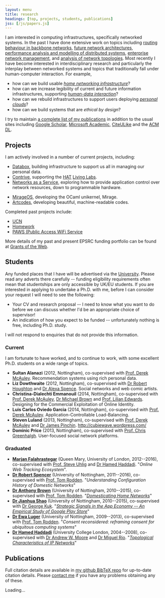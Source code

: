```yaml
---
layout: menu
title: research
headings: [top, projects, students, publications]
jss: [/js/papers.js]
---
```


I am interested in computing infrastructures, specifically networked systems. In
the past I have done extensive work on topics including
[routing behaviour in backbone networks][pyrt],
[future network architectures][plutarch],
[performance analysis and modelling of distributed systems][magpie],
[enterprise network management][anemone], and
[analysis of network topologies][wsd]. Most recently I have become interested in
interdisciplinary research and particularly the interplay between networked
systems and topics that traditionally fall under human-computer interaction. For
example,

+ how can we build usable _[home networking infrastructure][homework]_?
+ how can we increase legibility of current and future information
  infrastructures, supporting _[human-data interaction][hdi]_?
+ how can we rebuild infrastructures to support users deploying
  _[personal clouds][mirage]_?
+ how can we build systems that are _ethical by design_?

I try to maintain [a complete list of my publications][papers] in addition to
the usual sites including [Google Scholar][scholar],
[Microsoft Academic][microsoft], [CiteULike][] and the [ACM DL][acm-dl].

[pyrt]: http://mor1.github.io/publications/pdf/imw02-linkfailures.pdf
[magpie]: http://mor1.github.io/publications/pdf/osdi04-magpie.pdf
[anemone]: http://mor1.github.io/publications/pdf/usenix06-anemone.pdf
[plutarch]: http://mor1.github.io/publications/pdf/fdna03-plutarch.pdf
[wsd]: http://mor1.github.io/publications/pdf/ton10-wsd.pdf

[mirage]: http://openmirage.org/
[homework]: http://homenetworks.ac.uk/
[hdi]: http://hdiresearch.org/

[papers]: #publications
[scholar]: http://scholar.google.co.uk/citations?user=9LJgRFAAAAAJ&hl=en
[acm-dl]: http://dl.acm.org/author_page.cfm?id=81313480954
[microsoft]: http://academic.research.microsoft.com/Author/317246/richard-mortier
[citeulike]: http://www.citeulike.org/search/all?q=author%3A%22richard+mortier%22+author%3A%22r+mortier%22

<h2 data-magellan-destination="projects" id="projects">Projects</h2>

I am actively involved in a number of current projects, including:

+ [Databox](http://databoxproject.uk/), building infrastructure to support us
  all in managing our personal data.
+ [Contrive](http://gow.epsrc.ac.uk/NGBOViewGrant.aspx?GrantRef=EP/N028422/1),
  supporting
  the
  [HAT](http://hubofallthings.com) [Living Labs](http://hubofallthings.com/hall/).
+ [Networks as a Service](http://www.naas-project.org/), exploring how to
  provide application control over network resources, down to programmable
  hardware.
* [MirageOS](https://mirage.io/), developing the OCaml unikernel, Mirage.
* [Artcodes](http://aestheticodes.com/), developing beautiful, machine-readable
  codes.

Completed past projects include:

+ [UCN](http://usercentricnetworking.eu/)
+ [Homework](http://homenetworks.ac.uk/)
+ [PAWS (Public Access WiFi Service](http://gow.epsrc.ac.uk/NGBOViewGrant.aspx?GrantRef=EP/K012703/1)

More details of my past and present EPSRC funding portfolio can be found
at
[Grants of the Web](http://gow.epsrc.ac.uk/NGBOViewPerson.aspx?PersonId=-140023).


<h2 data-magellan-destination="students" id="students">Students</h2>

Any funded places that I have will be advertised via the [University][jobs].
Please read any adverts there carefully -- funding eligibility requirements
often mean that studentships are only accessible by UK/EU students. If you are
interested in applying to undertake a Ph.D. with me, before I can consider your
request I will need to see the following:

+ Your CV and research proposal -- I need to know what you want to do before we
  can discuss whether I'd be an appropriate choice of supervisor!
+ An indication of how you expect to be funded -- unfortunately nothing is free,
  including Ph.D. study.

I will not respond to enquiries that do not provide this information.

[jobs]: http://www.jobs.cam.ac.uk/

### Current

I am fortunate to have worked, and to continue to work, with some excellent
Ph.D. students on a wide range of topics.


<div class="plain" media:type="text/omd" markdown="1">

+ __Sultan Alanazi__ (2012, Nottingham), co-supervised with
  [Prof. Derek McAuley][mac]. Recommendation systems using rich personal data.
+ __Liz Dowthwaite__ (2012, Nottingham), co-supervised with
  [Dr Robert Houghton][rob] and [Dr Alexa Spence][alexa]. Social networks and
  web comic artists.
+ __Christina-Dialechti Emmanouil__ (2014, Nottingham), co-supervised
  with [Prof. Derek McAuley][mac], [Dr Michael Brown][mike]
  and [Prof. Lilian Edwards][lilian]. Designing for the Commercial Exploitation
  of Online Identity.
+ __Luis Carlos Oviedo Garcia__ (2014, Nottingham), co-supervised with
  [Prof. Derek McAuley][mac]. Application-Controllable Load-Balancing.
+ __Steven Luland__ (2013, Nottingham), co-supervised with
  [Prof. Derek McAuley][mac] and [Dr James Pinchin][james].
  <http://cubiewave.wordpress.com/>
+ __Dominic Price__ (2013, Nottingham), co-supervised with
  [Prof. Chris Greenhalgh][chris]. User-focused social network platforms.

</div>

### Graduated

<div class="plain" media:type="text/omd" markdown="1">

+ __[Marjan Falahrastegar][marjan]__ (Queen Mary, University of London,
  2012--2016), co-supervised with [Prof. Steve Uhlig][uhlig]
  and [Dr Hamed Haddadi][hamed]. "_Online Web Tracking Ecosystem_".
+ __[Dr Robert Spencer][robert]__ (University of Nottingham, 2011--2016),
  co-supervised with [Prof. Tom Rodden][tom]. "_Understanding Configuration
  History of Domestic Networks_"
+ __[Dr Anthony Brown][tosh]__ (University of Nottingham, 2010--2015),
  co-supervised with [Prof. Tom Rodden][tom].
  "_[Domesticating Home Networks][tosh-phd]_"
+ __[Dr Jianhua Shao][jianhua]__ (University of Nottingham, 2010--2015),
  co-supervised with [Dr George Kuk][george].
  "_[Strategic Signals in the App Economy -- An Empirical Study of Google Play Store][jianhua-phd]_"
+ __[Dr Ewa Luger][ewa]__ (University of Nottingham, 2009--2013), co-supervised
  with [Prof. Tom Rodden][tom]. "_Consent reconsidered: reframing consent for
  ubiquitous computing systems_"
+ __[Dr Hamed Haddadi][hamed]__ (University College London, 2004--2008),
  co-supervised with [Dr Andrew W. Moore][andrew] and [Dr Miguel Rio][miguel].
  "_[Topological Characteristics of IP Networks][hamed-phd]_"

</div>

[alexa]: http://www.nottingham.ac.uk/psychology/people/alexa.spence
[mike]: http://www.nottingham.ac.uk/engineering/people/michael.brown
[james]: http://nottingham.ac.uk/horizon/people/James.Pinchin
[ewa]: https://ewaluger.wordpress.com/home/

[hamed]: http://www.eecs.qmul.ac.uk/~hamed/
[hamed-phd]: http://discovery.ucl.ac.uk/14222/
[uhlig]: http://www.eecs.qmul.ac.uk/~steve/
[george]: http://www.nottingham.ac.uk/business/LIZGK.html
[rob]: http://www.nottingham.ac.uk/engineering/people/robert.houghton
[tom]: http://www.cs.nott.ac.uk/~tar/
[mac]: http://www.cs.nott.ac.uk/~drm/
[chris]: http://www.cs.nott.ac.uk/~cmg/
[lilian]: http://www.strath.ac.uk/humanities/courses/law/staff/edwardslilianprof/
[andrew]: http://www.cl.cam.ac.uk/~awm22/
[miguel]: https://www.ee.ucl.ac.uk/~mrio/
[robert]: https://github.com/rjspencer1989
[tosh]: https://github.com/ToshBrown
[tosh-phd]: http://eprints.nottingham.ac.uk/34145/1/thesis.pdf
[jianhua]: https://about.me/jianhuashao
[jianhua-phd]: http://eprints.nottingham.ac.uk/32742/
[marjan]: http://www.eecs.qmul.ac.uk/~marjan/

<h2 data-magellan-destination="publications" id="publications">Publications</h2>

Full citation details are available in [my github BibTeX repo][r] for up-to-date citation details. Please [contact me][e] if you have any problems obtaining any of these.

[r]: http://github.com/mor1/publications
[e]: mailto:richard.mortier@cl.cam.ac.uk

<div id="entries">
Loading...
</div>
